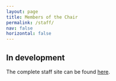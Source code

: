 ```yaml
---
layout: page
title: Members of the Chair
permalink: /staff/
nav: false
horizontal: false
---
```

## **In development**
The complete staff site can be found [here](https://www.se-rwth.de/staff).